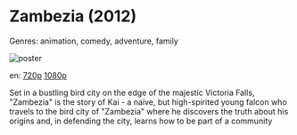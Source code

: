 # Zambezia (2012)

Genres: animation, comedy, adventure, family

![poster](http://image.tmdb.org/t/p/w500/dLZTSTe4czdJ3Fr6vwy8XwVzLF5.jpg)

en:
  [720p](magnet:?xt=urn:btih:0B05A66AD9AAA318534C59A305B64CA55D8E21C7&tr=udp://glotorrents.pw:6969/announce&tr=udp://tracker.opentrackr.org:1337/announce&tr=udp://torrent.gresille.org:80/announce&tr=udp://tracker.openbittorrent.com:80&tr=udp://tracker.coppersurfer.tk:6969&tr=udp://tracker.leechers-paradise.org:6969&tr=udp://p4p.arenabg.ch:1337&tr=udp://tracker.internetwarriors.net:1337)
  [1080p](magnet:?xt=urn:btih:8B35F4404ABEF530B8F8F79A30E3A1A6C8DB7A36&tr=udp://glotorrents.pw:6969/announce&tr=udp://tracker.opentrackr.org:1337/announce&tr=udp://torrent.gresille.org:80/announce&tr=udp://tracker.openbittorrent.com:80&tr=udp://tracker.coppersurfer.tk:6969&tr=udp://tracker.leechers-paradise.org:6969&tr=udp://p4p.arenabg.ch:1337&tr=udp://tracker.internetwarriors.net:1337)
  


Set in a bustling bird city on the edge of the majestic Victoria Falls, "Zambezia" is the story of Kai - a naïve, but high-spirited young falcon who travels to the bird city of "Zambezia" where he discovers the truth about his origins and, in defending the city, learns how to be part of a community